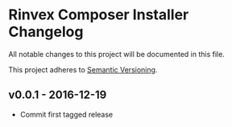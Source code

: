 # Rinvex Composer Installer Changelog

All notable changes to this project will be documented in this file.

This project adheres to [Semantic Versioning](CONTRIBUTING.md).


## v0.0.1 - 2016-12-19
- Commit first tagged release
